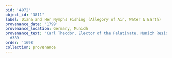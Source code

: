 ```yaml
---
pid: '4972'
object_id: '3811'
label: Diana and Her Nymphs Fishing (Allegory of Air, Water & Earth)
provenance_date: '1799'
provenance_location: Germany, Munich
provenance_text: 'Carl Theodor, Elector of the Palatinate, Munich Residence, inv.
  #389'
order: '1698'
collection: provenance
---
```

